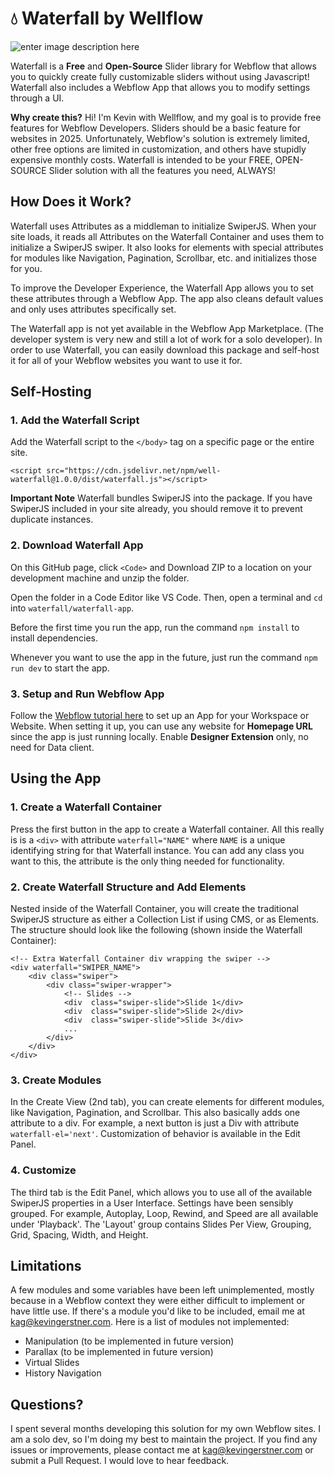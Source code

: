 ﻿#  💧 Waterfall by Wellflow

![enter image description here](https://cdn.prod.website-files.com/66e09b03023abfe4518e1f2f/67db20278f3466a741b0a032_Screenshot%202025-03-19%20at%203.50.34%E2%80%AFPM.png)

Waterfall is a **Free** and **Open-Source** Slider library for Webflow that allows you to quickly create fully customizable sliders without using Javascript! Waterfall also includes a Webflow App that allows you to modify settings through a UI.

**Why create this?**
Hi! I'm Kevin with Wellflow, and my goal is to provide free features for Webflow Developers. Sliders should be a basic feature for websites in 2025. Unfortunately, Webflow's solution is extremely limited, other free options are limited in customization, and others have stupidly expensive monthly costs. Waterfall is intended to be your FREE, OPEN-SOURCE Slider solution with all the features you need, ALWAYS!

## How Does it Work?

Waterfall uses Attributes as a middleman to initialize SwiperJS. When your site loads, it reads all Attributes on the Waterfall Container and uses them to initialize a SwiperJS swiper. It also looks for elements with special attributes for modules like Navigation, Pagination, Scrollbar, etc. and initializes those for you.

To improve the Developer Experience, the Waterfall App allows you to set these attributes through a Webflow App. The app also cleans default values and only uses attributes specifically set.

The Waterfall app is not yet available in the Webflow App Marketplace. (The developer system is very new and still a lot of work for a solo developer). In order to use Waterfall, you can easily download this package and self-host it for all of your Webflow websites you want to use it for.


## Self-Hosting

### 1. Add the Waterfall Script
Add the Waterfall script to the `</body>` tag on a specific page or the entire site.

    <script src="https://cdn.jsdelivr.net/npm/well-waterfall@1.0.0/dist/waterfall.js"></script>

**Important Note**
Waterfall bundles SwiperJS into the package. If you have SwiperJS included in your site already, you should remove it to prevent duplicate instances.

### 2. Download Waterfall App
On this GitHub page, click `<Code>` and Download ZIP to a location on your development machine and unzip the folder.

Open the folder in a Code Editor like VS Code. Then, open a terminal and `cd` into `waterfall/waterfall-app`.

Before the first time you run the app, run the command `npm install` to install dependencies.

Whenever you want to use the app in the future, just run the command `npm run dev` to start the app.

### 3. Setup and Run Webflow App
Follow the [Webflow tutorial here](https://developers.webflow.com/data/docs/register-an-app) to set up an App for your Workspace or Website. When setting it up, you can use any website for **Homepage URL** since the app is just running locally. Enable **Designer Extension** only, no need for Data client.


## Using the App


### 1. Create a Waterfall Container
Press the first button in the app to create a Waterfall container. All this really is is a `<div>` with attribute `waterfall="NAME"` where `NAME` is a unique identifying string for that Waterfall instance. You can add any class you want to this, the attribute is the only thing needed for functionality.

### 2. Create Waterfall Structure and Add Elements

Nested inside of the Waterfall Container, you will create the traditional SwiperJS structure as either a Collection List if using CMS, or as Elements. The structure should look like the following (shown inside the Waterfall Container):

    <!-- Extra Waterfall Container div wrapping the swiper -->
    <div waterfall="SWIPER_NAME">
	    <div class="swiper">
		    <div class="swiper-wrapper">
			    <!-- Slides -->
			    <div  class="swiper-slide">Slide 1</div>
			    <div  class="swiper-slide">Slide 2</div>
			    <div  class="swiper-slide">Slide 3</div>
			    ...
		    </div>
	    </div>
    </div>

### 3. Create Modules

In the Create View (2nd tab), you can create elements for different modules, like Navigation, Pagination, and Scrollbar. This also basically adds one attribute to a div. For example, a next button is just a Div with attribute `waterfall-el='next'`. Customization of behavior is available in the Edit Panel.

### 4. Customize
The third tab is the Edit Panel, which allows you to use all of the available SwiperJS properties in a User Interface. Settings have been sensibly grouped. For example, Autoplay, Loop, Rewind, and Speed are all available under 'Playback'. The 'Layout' group contains Slides Per View, Grouping, Grid, Spacing, Width, and Height.


## Limitations

A few modules and some variables have been left unimplemented, mostly because in a Webflow context they were either difficult to implement or have little use. If there's a module you'd like to be included, email me at kag@kevingerstner.com. Here is a list of modules not implemented:

 - Manipulation (to be implemented in future version)
 - Parallax (to be implemented in future version)
 - Virtual Slides
 - History Navigation

## Questions?

I spent several months developing this solution for my own Webflow sites. I am a solo dev, so I'm doing my best to maintain the project. If you find any issues or improvements, please contact me at kag@kevingerstner.com or submit a Pull Request. I would love to hear feedback.
